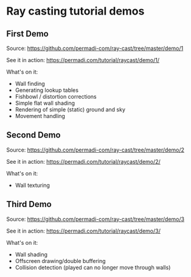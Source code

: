 # Ray casting tutorial demos

## First Demo
Source: https://github.com/permadi-com/ray-cast/tree/master/demo/1

See it in action: https://permadi.com/tutorial/raycast/demo/1/

What's on it:
* Wall finding
* Generating lookup tables
* Fishbowl / distortion corrections
* Simple flat wall shading
* Rendering of simple (static) ground and sky
* Movement handling

## Second Demo
Source: https://github.com/permadi-com/ray-cast/tree/master/demo/2

See it in action: https://permadi.com/tutorial/raycast/demo/2/

What's on it:
* Wall texturing

## Third Demo
Source: https://github.com/permadi-com/ray-cast/tree/master/demo/3

See it in action: https://permadi.com/tutorial/raycast/demo/3/

What's on it:
* Wall shading
* Offscreen drawing/double buffering
* Collision detection (played can no longer move through walls)
